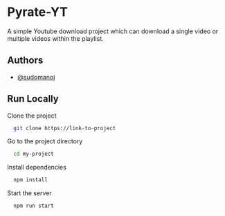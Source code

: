 # Pyrate-YT

A simple Youtube download project which can download a single video or multiple videos within the playlist.


## Authors

- [@sudomanoj](https://www.github.com/sudomanoj)

## Run Locally

Clone the project

```bash
  git clone https://link-to-project
```

Go to the project directory

```bash
  cd my-project
```

Install dependencies

```bash
  npm install
```

Start the server

```bash
  npm run start
```
